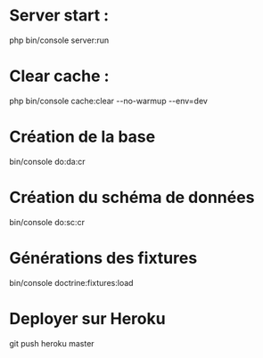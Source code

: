 # Server start :
php bin/console server:run

# Clear cache :
php bin/console cache:clear --no-warmup --env=dev

# Création de la base
bin/console do:da:cr

# Création du schéma de données
bin/console do:sc:cr

# Générations des fixtures
bin/console doctrine:fixtures:load

# Deployer sur Heroku
git push heroku master